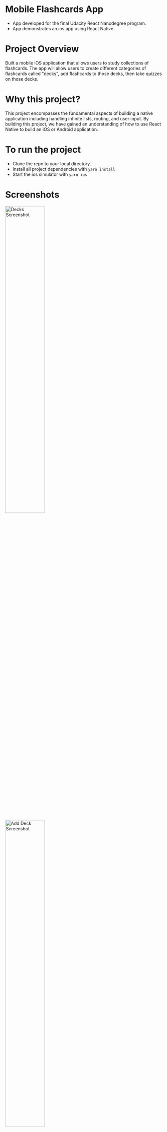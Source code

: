 # Mobile Flashcards App
* App developed for the final Udacity React Nanodegree program.
* App demonstrates an ios app using React Native.

# Project Overview

Built a mobile iOS application that allows users to study collections of flashcards. The app will allow users to create different categories of flashcards called "decks", add flashcards to those decks, then take quizzes on those decks.

# Why this project?

This project encompasses the fundamental aspects of building a native application including handling infinite lists, routing, and user input. By building this project, we have gained an understanding of how to use React Native to build an iOS or Android application.

# To run the project
* Clone the repo to your local directory.
* Install all project dependencies with `yarn install`
* Start the ios simulator with `yarn ios`

# Screenshots
<img src='./DeckList.png' height='50%' width='50%' alt='Decks Screenshot' />
<img src='./AddDeck.png' height='50%' width='50%' alt='Add Deck Screenshot' />
<img src='./NewDeck.png' height='50%' width='50%' alt='New Deck Screenshot' />
<img src='./AddCard.png' height='50%' width='50%' alt='Add Card Screenshot' />
<img src='./IndividualDeckView.png' height='50%' width='50%' alt='Individual Deck View Screenshot' />
<img src='./QuizScreen.png' height='50%' width='50%' alt='Quiz Screen Screenshot' />
<img src='./QuizResults.png' height='50%' width='50%' alt='Quiz Results Screenshot' />
